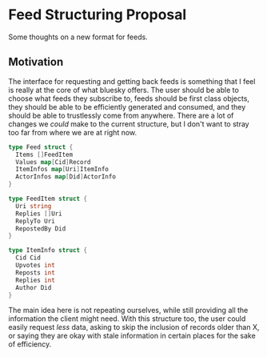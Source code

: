 # Feed Structuring Proposal

Some thoughts on a new format for feeds.

## Motivation
The interface for requesting and getting back feeds is something that I feel is really at the core of what bluesky offers. The user should be able to choose what feeds they subscribe to, feeds should be first class objects, they should be able to be efficiently generated and consumed, and they should be able to trustlessly come from anywhere. 
There are a lot of changes we *could* make to the current structure, but I don't want to stray too far from where we are at right now.


```go
type Feed struct {
  Items []FeedItem
  Values map[Cid]Record
  ItemInfos map[Uri]ItemInfo
  ActorInfos map[Did]ActorInfo
}

type FeedItem struct {
  Uri string
  Replies []Uri
  ReplyTo Uri
  RepostedBy Did
}

type ItemInfo struct {
  Cid Cid
  Upvotes int
  Reposts int
  Replies int
  Author Did
}
```

The main idea here is not repeating ourselves, while still providing all the information the client might need.
With this structure too, the user could easily request *less* data, asking to
skip the inclusion of records older than X, or saying they are okay with stale
information in certain places for the sake of efficiency.
